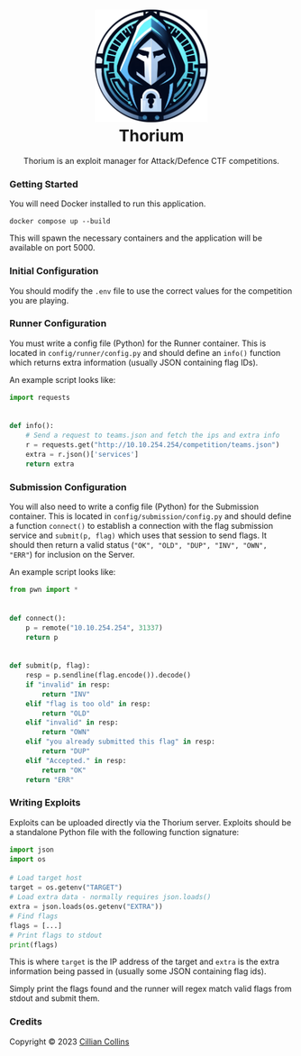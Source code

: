 <h1 align="center">
    <img src="server/static/images/logo.png" width="200px" alt="Thorium">
    <br>
    <span>Thorium</span>
</h1>
<div align="center">Thorium is an exploit manager for Attack/Defence CTF competitions.</div>

### Getting Started
You will need Docker installed to run this application.
```shell
docker compose up --build
```
This will spawn the necessary containers and the application will be available on port 5000.

### Initial Configuration
You should modify the `.env` file to use the correct values for the competition you are playing.

### Runner Configuration
You must write a config file (Python) for the Runner container. This is located in `config/runner/config.py` and should define an `info()` function which returns extra information (usually JSON containing flag IDs).

An example script looks like:
```python
import requests


def info():
    # Send a request to teams.json and fetch the ips and extra info
    r = requests.get("http://10.10.254.254/competition/teams.json")
    extra = r.json()['services']
    return extra
```

### Submission Configuration
You will also need to write a config file (Python) for the Submission container. This is located in `config/submission/config.py` and should define a function `connect()` to establish a connection with the flag submission service and `submit(p, flag)` which uses that session to send flags. It should then return a valid status (`"OK", "OLD", "DUP", "INV", "OWN", "ERR"`) for inclusion on the Server.

An example script looks like:
```python
from pwn import *


def connect():
    p = remote("10.10.254.254", 31337)
    return p


def submit(p, flag):
    resp = p.sendline(flag.encode()).decode()
    if "invalid" in resp:
        return "INV"
    elif "flag is too old" in resp:
        return "OLD"
    elif "invalid" in resp:
        return "OWN"
    elif "you already submitted this flag" in resp:
        return "DUP"
    elif "Accepted." in resp:
        return "OK"
    return "ERR"
```

### Writing Exploits
Exploits can be uploaded directly via the Thorium server. Exploits should be a standalone Python file with the following function signature:
```python
import json
import os

# Load target host
target = os.getenv("TARGET")
# Load extra data - normally requires json.loads()
extra = json.loads(os.getenv("EXTRA"))
# Find flags
flags = [...]
# Print flags to stdout
print(flags)
```
This is where `target` is the IP address of the target and `extra` is the extra information being passed in (usually some JSON containing flag ids).

Simply print the flags found and the runner will regex match valid flags from stdout and submit them.

### Credits
Copyright &copy; 2023 [Cillian Collins](https://github.com/Cillian-Collins)